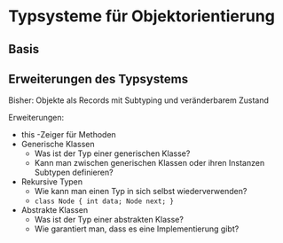
# Typsysteme für Objektorientierung

## Basis

## Erweiterungen des Typsystems

Bisher: Objekte als Records mit Subtyping und veränderbarem Zustand

Erweiterungen:

* this -Zeiger für Methoden
* Generische Klassen
	* Was ist der Typ einer generischen Klasse?
	* Kann man zwischen generischen Klassen oder ihren Instanzen Subtypen definieren?
* Rekursive Typen
	* Wie kann man einen Typ in sich selbst wiederverwenden?
	* `class Node { int data; Node next; }`
* Abstrakte Klassen
	* Was ist der Typ einer abstrakten Klasse?
	* Wie garantiert man, dass es eine Implementierung gibt?
